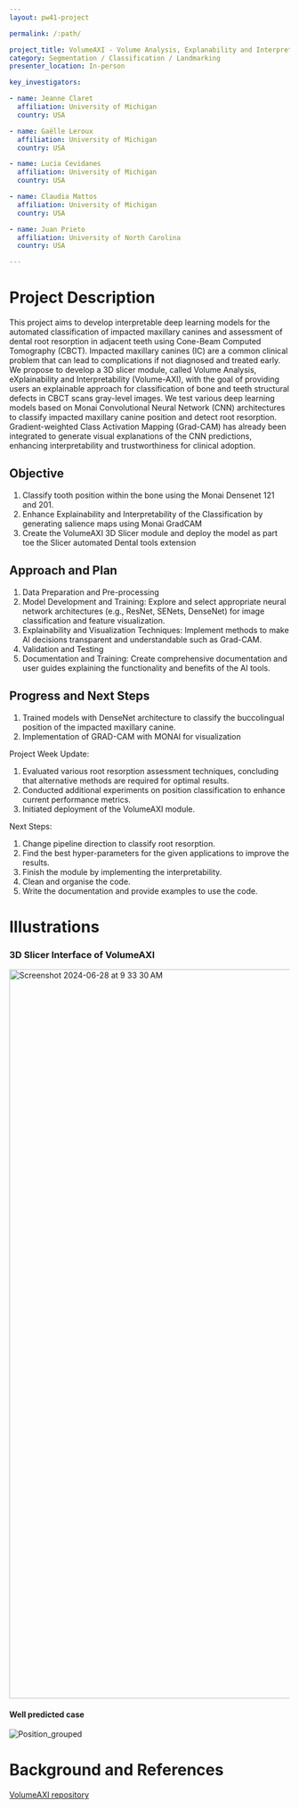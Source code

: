 ```yaml
---
layout: pw41-project

permalink: /:path/

project_title: VolumeAXI - Volume Analysis, Explanability and Interpretability on CBCT
category: Segmentation / Classification / Landmarking
presenter_location: In-person

key_investigators:

- name: Jeanne Claret
  affiliation: University of Michigan
  country: USA

- name: Gaëlle Leroux
  affiliation: University of Michigan
  country: USA

- name: Lucia Cevidanes
  affiliation: University of Michigan
  country: USA

- name: Claudia Mattos
  affiliation: University of Michigan
  country: USA

- name: Juan Prieto
  affiliation: University of North Carolina
  country: USA

---
```


# Project Description

<!-- Add a short paragraph describing the project. -->

This project aims to develop interpretable deep learning models for the automated classification of impacted maxillary canines and assessment of dental root resorption in adjacent teeth using Cone-Beam Computed Tomography (CBCT). Impacted maxillary canines (IC) are a common clinical problem that can lead to complications if not diagnosed and treated early. We propose to develop a 3D slicer module, called Volume Analysis, eXplainability and Interpretability (Volume-AXI), with the goal of providing users  an explainable approach for classification of bone and teeth structural defects in CBCT scans gray-level images. We test various deep learning models based on Monai Convolutional Neural Network (CNN) architectures to classify  impacted maxillary canine position and detect root resorption. Gradient-weighted Class Activation Mapping (Grad-CAM) has already been  integrated to generate visual explanations of the CNN predictions, enhancing interpretability and trustworthiness for clinical adoption. 



## Objective

<!-- Describe here WHAT you would like to achieve (what you will have as end result). -->


1. Classify tooth position within the bone using the Monai Densenet 121 and 201.
2. Enhance Explainability and Interpretability of the Classification by generating salience maps  using  Monai GradCAM 
3. Create the VolumeAXI 3D Slicer module and deploy the model as part toe the Slicer automated Dental tools extension




## Approach and Plan

<!-- Describe here HOW you would like to achieve the objectives stated above. -->


1. Data Preparation and Pre-processing
2. Model Development and Training: Explore and select appropriate neural network architectures (e.g., ResNet, SENets, DenseNet) for image classification and feature visualization.
3. Explainability and Visualization Techniques: Implement methods to make AI decisions transparent and understandable such as Grad-CAM.
4. Validation and Testing
5. Documentation and Training: Create comprehensive documentation and user guides explaining the functionality and benefits of the AI tools.





## Progress and Next Steps

<!-- Update this section as you make progress, describing of what you have ACTUALLY DONE.
     If there are specific steps that you could not complete then you can describe them here, too. -->

1. Trained models with DenseNet architecture to classify the buccolingual position of the impacted maxillary canine.
2. Implementation of GRAD-CAM with MONAI for visualization

Project Week Update:
1. Evaluated various root resorption assessment techniques, concluding that alternative methods are required for optimal results.
2. Conducted additional experiments on position classification to enhance current performance metrics.
3. Initiated deployment of the VolumeAXI module.

Next Steps:
1. Change pipeline direction to classify root resorption.
2. Find the best hyper-parameters for the given applications to improve the results.
3. Finish the module by implementing the interpretability.
4. Clean and organise the code.
5. Write the documentation and provide examples to use the code.



# Illustrations

<!-- Add pictures and links to videos that demonstrate what has been accomplished. -->
### 3D Slicer Interface of VolumeAXI

<img width="1308" alt="Screenshot 2024-06-28 at 9 33 30 AM" src="https://github.com/NA-MIC/ProjectWeek/assets/91120559/3e2c32ba-b2ee-4f95-8078-955afffb93a0">


#### Well predicted case


![Position_grouped](https://github.com/NA-MIC/ProjectWeek/assets/91120559/46528c60-eb97-4011-953a-7d03f9671fbb)





# Background and References

<!-- If you developed any software, include link to the source code repository.
     If possible, also add links to sample data, and to any relevant publications. -->


[VolumeAXI repository](https://github.com/Jeanneclre/VolumeAXI)

